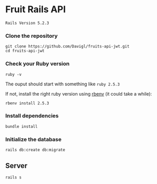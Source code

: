 # Fruit Rails API

 `Rails Version 5.2.3`

### Clone the repository

```shell
git clone https://github.com/Davigl/fruits-api-jwt.git
cd fruits-api-jwt
```

### Check your Ruby version

```shell
ruby -v
```

The ouput should start with something like `ruby 2.5.3`

If not, install the right ruby version using [rbenv](https://github.com/rbenv/rbenv) (it could take a while):

```shell
rbenv install 2.5.3
```

### Install dependencies


```shell
bundle install
```

### Initialize the database

```shell
rails db:create db:migrate
```

## Server

```shell
rails s
```
